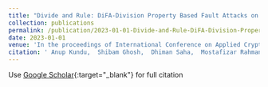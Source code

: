 ```yaml
---
title: "Divide and Rule: DiFA-Division Property Based Fault Attacks on PRESENT and GIFT"
collection: publications
permalink: /publication/2023-01-01-Divide-and-Rule-DiFA-Division-Property-Based-Fault-Attacks-on-PRESENT-and-GIFT
date: 2023-01-01
venue: 'In the proceedings of International Conference on Applied Cryptography and Network Security'
citation: ' Anup Kundu,  Shibam Ghosh,  Dhiman Saha,  Mostafizar Rahman, &quot;Divide and Rule: DiFA-Division Property Based Fault Attacks on PRESENT and GIFT.&quot; In the proceedings of International Conference on Applied Cryptography and Network Security, 2023.'
---
```

Use [Google Scholar](https://scholar.google.com/scholar?q=Divide+and+Rule:+DiFA+Division+Property+Based+Fault+Attacks+on+PRESENT+and+GIFT){:target="_blank"} for full citation